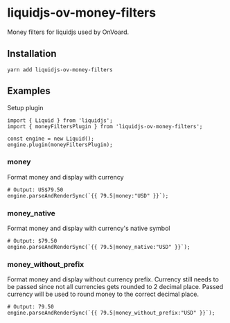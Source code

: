 # liquidjs-ov-money-filters
Money filters for liquidjs used by OnVoard.

## Installation
```shell
yarn add liquidjs-ov-money-filters
```

## Examples
Setup plugin

```shell
import { Liquid } from 'liquidjs';
import { moneyFiltersPlugin } from 'liquidjs-ov-money-filters';

const engine = new Liquid();
engine.plugin(moneyFiltersPlugin);
```

### money
Format money and display with currency
```shell
# Output: US$79.50
engine.parseAndRenderSync(`{{ 79.5|money:"USD" }}`);
```

### money_native
Format money and display with currency's native symbol
```shell
# Output: $79.50
engine.parseAndRenderSync(`{{ 79.5|money_native:"USD" }}`);
```

### money_without_prefix
Format money and display without currency prefix. Currency still needs to be passed since not all currencies gets rounded to 2 decimal place. Passed currency will be used to round money to the correct decimal place.
```shell
# Output: 79.50
engine.parseAndRenderSync(`{{ 79.5|money_without_prefix:"USD" }}`);
```
